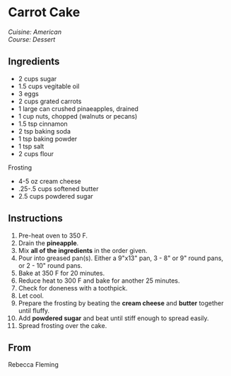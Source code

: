 # Carrot Cake

_Cuisine:  American_<br />
_Course:  Dessert_

## Ingredients

- 2 cups sugar
- 1.5 cups vegitable oil
- 3 eggs
- 2 cups grated carrots
- 1 large can crushed pinaeapples, drained
- 1 cup nuts, chopped (walnuts or pecans)
- 1.5 tsp cinnamon
- 2 tsp baking soda
- 1 tsp baking powder
- 1 tsp salt
- 2 cups flour

Frosting
- 4-5 oz cream cheese
- .25-.5 cups softened butter
- 2.5 cups powdered sugar

## Instructions

1. Pre-heat oven to 350 F.
1. Drain the **pineapple**.
1. Mix **all of the ingredients** in the order given.
1. Pour into greased pan(s).  Either a 9"x13" pan, 3 - 8" or 9" round pans, or 2 - 10" round pans.
1. Bake at 350 F for 20 minutes.
1. Reduce heat to 300 F and bake for another 25 minutes.
1. Check for doneness with a toothpick.
1. Let cool.
1. Prepare the frosting by beating the **cream cheese** and **butter** together until fluffy.
1. Add **powdered sugar** and beat until stiff enough to spread easily.
1. Spread frosting over the cake.

## From

Rebecca Fleming